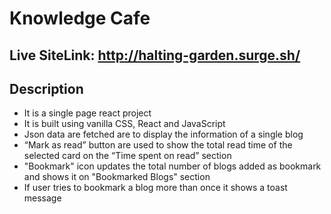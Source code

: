 # Knowledge Cafe

## Live SiteLink: http://halting-garden.surge.sh/

## Description
- It is a single page react project
- It is built using vanilla CSS, React and JavaScript
- Json data are fetched are to display the information of a single blog
- “Mark as read” button are used to show the total read time of the selected card  on the “Time spent on read” section
- "Bookmark" icon updates the total number of blogs added as bookmark and shows it on "Bookmarked Blogs" section
- If user tries to bookmark a blog more than once it shows a toast message

